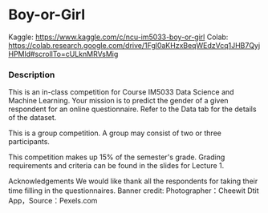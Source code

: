 # Boy-or-Girl
Kaggle: https://www.kaggle.com/c/ncu-im5033-boy-or-girl
Colab: https://colab.research.google.com/drive/1Fgl0aKHzxBeqWEdzVcq1JHB7QyjHPMld#scrollTo=cULknMRVsMig

### Description
This is an in-class competition for Course IM5033 Data Science and Machine Learning. Your mission is to predict the gender of a given respondent for an online questionnaire. Refer to the Data tab for the details of the dataset.

This is a group competition. A group may consist of two or three participants.

This competition makes up 15% of the semester's grade. Grading requirements and criteria can be found in the slides for Lecture 1.

Acknowledgements
We would like thank all the respondents for taking their time filling in the questionnaires.
Banner credit: Photographer：Cheewit Dtit App，Source：Pexels.com

